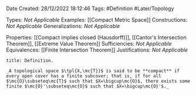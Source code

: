<div class="topSpace"></div>

Date Created: 28/12/2022 18:12:46
Tags: #Definition #Later/Topology

Types: _Not Applicable_
Examples: [[Compact Metric Space]]
Constructions: _Not Applicable_
Generalizations: _Not Applicable_

Properties: [[Compact implies closed (Hausdorff)]], [[Cantor's Intersection Theorem]], [[Extreme Value Theorem]]
Sufficiencies: _Not Applicable_
Equivalences: [[Finite Intersection Theorem]]
Justifications: _Not Applicable_

``` ad-Definition
title: Definition.

_A topological space $\tpl{X,\mc{T}}$ is said to be **compact** if every open cover has a finite subcover; that is, if for all $\mc{O}\subseteq\mc{T}$ such that $X=\bigcup\mc{O}$, there exists some finite $\mc{O}'\subseteq\mc{O}$ such that $X=\bigcup\mc{O}'$._

```
